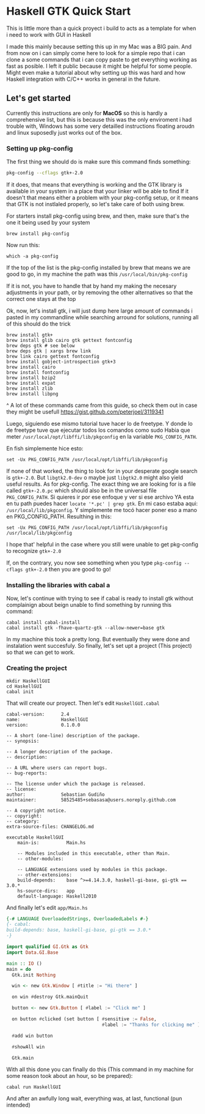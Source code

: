 # Haskell GTK Quick Start

This is little more than a quick proyect i build to acts as a template for when i need to work with GUI in Haskell

I made this mainly because setting this up in my Mac was a BIG pain. And from now on i can simply come here to look for a simple repo that i can clone a some commands that i can copy paste to get everything working as fast as posible. I left it public because it might be helpful for some people. Might even make a tutorial about why setting up this was hard and how Haskell integration with C/C++ works in general in the future.

## Let's get started

Currently this instructions are only for **MacOS** so this is hardly a comprehensive list, but this is because this was the only enviroment i had trouble with, Windows has some very detailled instructions floating aroudn and linux suposedly just works out of the box.

### Setting up pkg-config

The first thing we should do is make sure this command finds something:

```bash
pkg-config --cflags gtk+-2.0
```

If it does, that means that everything is working and the GTK library is available in your system in a place that your linker will be able to find
If it doesn't that means either a problem with your pkg-config setup, or it means that GTK is not instlaled properly, so let's take care of both using brew.

For starters install pkg-config using brew, and then, make sure that's the one it being used by your system

```
brew install pkg-config
```

Now run this:

```
which -a pkg-config 
```

If the top of the list is the pkg-config installed by brew that means we are good to go, in my machine the path was this `/usr/local/bin/pkg-config`

If it is not, you have to handle that by hand my making the necesary adjustments in your path, or by removing the other alternatives so that the correct one stays at the top

Ok, now, let's install gtk, i will just dump here large amount of commands i pasted in my commandline while searching arround for solutions, running all of this should do the trick

```
brew install gtk+
brew install glib cairo gtk gettext fontconfig
brew deps gtk # see below
brew deps gtk | xargs brew link
brew link cairo gettext fontconfig
brew install gobject-introspection gtk+3
brew install cairo
brew install fontconfig
brew install bzip2
brew install expat
brew install zlib
brew install libpng

```

^ A lot of these commands came from this guide, so check them out in case they might be usefull
https://gist.github.com/peterjoel/3119341


Luego, siguiendo ese mismo tutorial tuve hacer lo de freetype. Y donde lo de freetype tuve que ejecutar todos los comandos como sudo
Habia que meter `/usr/local/opt/libffi/lib/pkgconfig` en la variable `PKG_CONFIG_PATH`. 

En fish simplemente hice esto:
```
set -Ux PKG_CONFIG_PATH /usr/local/opt/libffi/lib/pkgconfig
```

If none of that worked, the thing to look for in your desperate google search is `gtk+-2.0`. But `libgtk2.0-dev` o maybe just `libgtk2.0` might also yield useful results. As for pkg-config. The exact thing we are looking for is a file called `gtk+-2.0.pc` which should also be in the universal file `PKG_CONFIG_PATH`. Si quieres ir por ese enfoque y ver si ese archivo YA esta en tu path puedes hacer `locate '*.pc' | grep gtk`. En mi caso estaba aqui: `/usr/local/lib/pkgconfig`. Y simplemente me tocó hacer poner eso a mano en PKG_CONFIG_PATH. Resulthing in this:

```
set -Ux PKG_CONFIG_PATH /usr/local/opt/libffi/lib/pkgconfig /usr/local/lib/pkgconfig 
```
I hope that'  helpful in the case where you still were unable to get pkg-config to recognize `gtk+-2.0`


If, on the contrary, you now see something when you type `pkg-config --cflags gtk+-2.0` then you are good to go!

### Installing the libraries with cabal a

Now, let's continue with trying to see if cabal is ready to install gtk without complainign about beign unable to find something by running this command:

```
cabal install cabal-install
cabal install gtk -fhave-quartz-gtk --allow-newer=base gtk
```

In my machine this took a pretty long. But eventually they were done and instalation went succesfuly. So finally, let's set upt a project (This project) so that we can get to work.

### Creating the project

```
mkdir HaskellGUI
cd HaskellGUI
cabal init
```

That will create our proyect. Then let's edit `HaskellGUI.cabal`

```
cabal-version:      2.4
name:               HaskellGUI
version:            0.1.0.0

-- A short (one-line) description of the package.
-- synopsis:

-- A longer description of the package.
-- description:

-- A URL where users can report bugs.
-- bug-reports:

-- The license under which the package is released.
-- license:
author:             Sebastian Gudiño
maintainer:         58525485+sebasasa@users.noreply.github.com

-- A copyright notice.
-- copyright:
-- category:
extra-source-files: CHANGELOG.md

executable HaskellGUI
    main-is:          Main.hs

    -- Modules included in this executable, other than Main.
    -- other-modules:

    -- LANGUAGE extensions used by modules in this package.
    -- other-extensions:
    build-depends:    base ^>=4.14.3.0, haskell-gi-base, gi-gtk == 3.0.*
    hs-source-dirs:   app
    default-language: Haskell2010

```

And finally let's edit `app/Main.hs`

```Haskell
{-# LANGUAGE OverloadedStrings, OverloadedLabels #-}
{- cabal:
build-depends: base, haskell-gi-base, gi-gtk == 3.0.*
-}

import qualified GI.Gtk as Gtk
import Data.GI.Base

main :: IO ()
main = do
  Gtk.init Nothing

  win <- new Gtk.Window [ #title := "Hi there" ]

  on win #destroy Gtk.mainQuit

  button <- new Gtk.Button [ #label := "Click me" ]

  on button #clicked (set button [ #sensitive := False,
                                   #label := "Thanks for clicking me" ])

  #add win button

  #showAll win

  Gtk.main
```

With all this done you can finally do this (This command in my machine for some reason took about an hour, so be prepared):

```
cabal run HaskellGUI    
```

And after an awfully long wait, everything was, at last, functional (pun intended)

